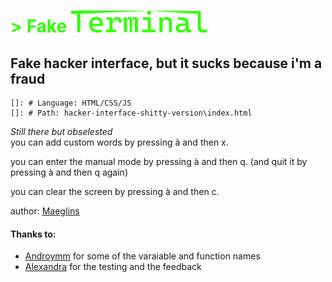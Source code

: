 # <span style="color:#30ff00" height="35px">> Fake</span> <img src="assets/logo.png" height="35px">

## Fake hacker interface, but it sucks because i'm a fraud

    []: # Language: HTML/CSS/JS
    []: # Path: hacker-interface-shitty-version\index.html

*Still there but obselested*  
you can add custom words by pressing à and then x.

you can enter the manual mode by pressing à and then q. (and quit it by pressing à and then q again)

you can clear the screen by pressing à and then c.

author: [MaegIins](https://github.com/MaegIins)  
  
  
  
#### Thanks to:  
- [Androymm](https://twitter.com/gragas_l) for some of the varaiable and function names
- [Alexandra](https://instagram.com/art_of_alexx) for the testing and the feedback


